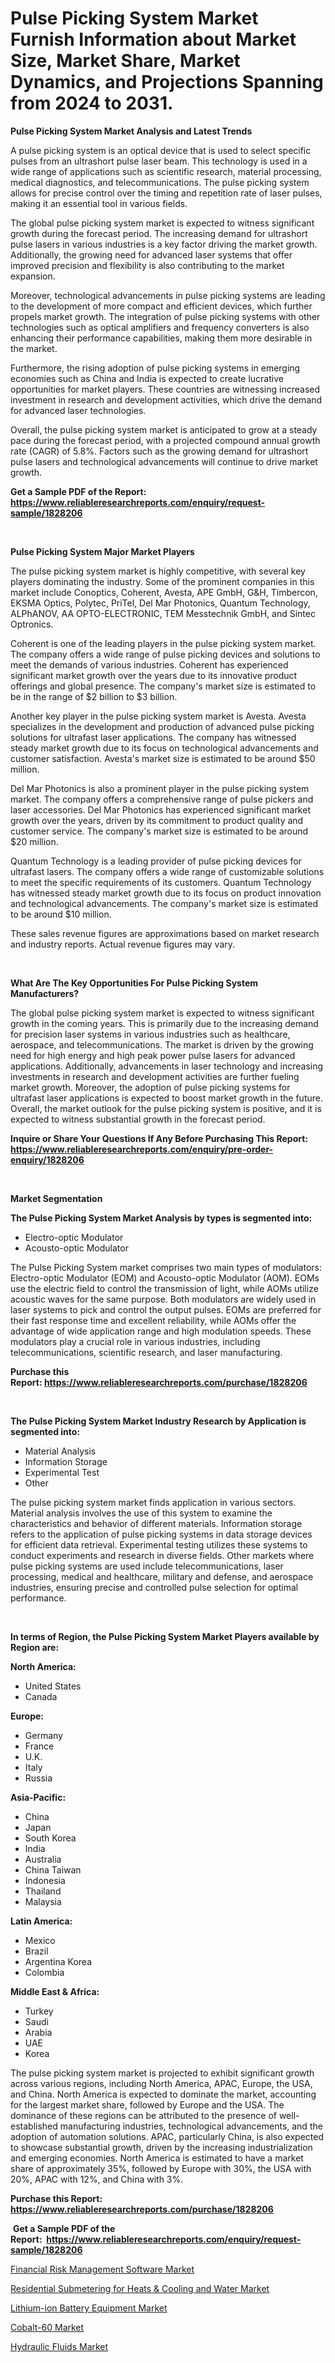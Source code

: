 <p><h1>Pulse Picking System Market Furnish Information about Market Size, Market Share, Market Dynamics, and Projections Spanning from 2024 to 2031.</h1></p><p><strong>Pulse Picking System Market Analysis and Latest Trends</strong></p>
<p><p>A pulse picking system is an optical device that is used to select specific pulses from an ultrashort pulse laser beam. This technology is used in a wide range of applications such as scientific research, material processing, medical diagnostics, and telecommunications. The pulse picking system allows for precise control over the timing and repetition rate of laser pulses, making it an essential tool in various fields.</p><p>The global pulse picking system market is expected to witness significant growth during the forecast period. The increasing demand for ultrashort pulse lasers in various industries is a key factor driving the market growth. Additionally, the growing need for advanced laser systems that offer improved precision and flexibility is also contributing to the market expansion.</p><p>Moreover, technological advancements in pulse picking systems are leading to the development of more compact and efficient devices, which further propels market growth. The integration of pulse picking systems with other technologies such as optical amplifiers and frequency converters is also enhancing their performance capabilities, making them more desirable in the market.</p><p>Furthermore, the rising adoption of pulse picking systems in emerging economies such as China and India is expected to create lucrative opportunities for market players. These countries are witnessing increased investment in research and development activities, which drive the demand for advanced laser technologies.</p><p>Overall, the pulse picking system market is anticipated to grow at a steady pace during the forecast period, with a projected compound annual growth rate (CAGR) of 5.8%. Factors such as the growing demand for ultrashort pulse lasers and technological advancements will continue to drive market growth.</p></p>
<p><strong>Get a Sample PDF of the Report:&nbsp; <a href="https://www.reliableresearchreports.com/enquiry/request-sample/1828206">https://www.reliableresearchreports.com/enquiry/request-sample/1828206</a></strong></p>
<p>&nbsp;</p>
<p><strong>Pulse Picking System Major Market Players</strong></p>
<p><p>The pulse picking system market is highly competitive, with several key players dominating the industry. Some of the prominent companies in this market include Conoptics, Coherent, Avesta, APE GmbH, G&H, Timbercon, EKSMA Optics, Polytec, PriTel, Del Mar Photonics, Quantum Technology, ALPhANOV, AA OPTO-ELECTRONIC, TEM Messtechnik GmbH, and Sintec Optronics.</p><p>Coherent is one of the leading players in the pulse picking system market. The company offers a wide range of pulse picking devices and solutions to meet the demands of various industries. Coherent has experienced significant market growth over the years due to its innovative product offerings and global presence. The company's market size is estimated to be in the range of $2 billion to $3 billion.</p><p>Another key player in the pulse picking system market is Avesta. Avesta specializes in the development and production of advanced pulse picking solutions for ultrafast laser applications. The company has witnessed steady market growth due to its focus on technological advancements and customer satisfaction. Avesta's market size is estimated to be around $50 million.</p><p>Del Mar Photonics is also a prominent player in the pulse picking system market. The company offers a comprehensive range of pulse pickers and laser accessories. Del Mar Photonics has experienced significant market growth over the years, driven by its commitment to product quality and customer service. The company's market size is estimated to be around $20 million.</p><p>Quantum Technology is a leading provider of pulse picking devices for ultrafast lasers. The company offers a wide range of customizable solutions to meet the specific requirements of its customers. Quantum Technology has witnessed steady market growth due to its focus on product innovation and technological advancements. The company's market size is estimated to be around $10 million.</p><p>These sales revenue figures are approximations based on market research and industry reports. Actual revenue figures may vary.</p></p>
<p>&nbsp;</p>
<p><strong>What Are The Key Opportunities For Pulse Picking System Manufacturers?</strong></p>
<p><p>The global pulse picking system market is expected to witness significant growth in the coming years. This is primarily due to the increasing demand for precision laser systems in various industries such as healthcare, aerospace, and telecommunications. The market is driven by the growing need for high energy and high peak power pulse lasers for advanced applications. Additionally, advancements in laser technology and increasing investments in research and development activities are further fueling market growth. Moreover, the adoption of pulse picking systems for ultrafast laser applications is expected to boost market growth in the future. Overall, the market outlook for the pulse picking system is positive, and it is expected to witness substantial growth in the forecast period.</p></p>
<p><strong>Inquire or Share Your Questions If Any Before Purchasing This Report: <a href="https://www.reliableresearchreports.com/enquiry/pre-order-enquiry/1828206">https://www.reliableresearchreports.com/enquiry/pre-order-enquiry/1828206</a></strong></p>
<p>&nbsp;</p>
<p><strong>Market Segmentation</strong></p>
<p><strong>The Pulse Picking System Market Analysis by types is segmented into:</strong></p>
<p><ul><li>Electro-optic Modulator</li><li>Acousto-optic Modulator</li></ul></p>
<p><p>The Pulse Picking System market comprises two main types of modulators: Electro-optic Modulator (EOM) and Acousto-optic Modulator (AOM). EOMs use the electric field to control the transmission of light, while AOMs utilize acoustic waves for the same purpose. Both modulators are widely used in laser systems to pick and control the output pulses. EOMs are preferred for their fast response time and excellent reliability, while AOMs offer the advantage of wide application range and high modulation speeds. These modulators play a crucial role in various industries, including telecommunications, scientific research, and laser manufacturing.</p></p>
<p><strong>Purchase this Report:&nbsp;<a href="https://www.reliableresearchreports.com/purchase/1828206">https://www.reliableresearchreports.com/purchase/1828206</a></strong></p>
<p>&nbsp;</p>
<p><strong>The Pulse Picking System Market Industry Research by Application is segmented into:</strong></p>
<p><ul><li>Material Analysis</li><li>Information Storage</li><li>Experimental Test</li><li>Other</li></ul></p>
<p><p>The pulse picking system market finds application in various sectors. Material analysis involves the use of this system to examine the characteristics and behavior of different materials. Information storage refers to the application of pulse picking systems in data storage devices for efficient data retrieval. Experimental testing utilizes these systems to conduct experiments and research in diverse fields. Other markets where pulse picking systems are used include telecommunications, laser processing, medical and healthcare, military and defense, and aerospace industries, ensuring precise and controlled pulse selection for optimal performance.</p></p>
<p>&nbsp;</p>
<p><strong>In terms of Region, the Pulse Picking System Market Players available by Region are:</strong></p>
<p>
    <p> <strong> North America: </strong>
        <ul>
            <li>United States</li>
            <li>Canada</li>
        </ul>
        </p> 
    <p> <strong> Europe: </strong>
        <ul>
            <li>Germany</li>
            <li>France</li>
            <li>U.K.</li>
            <li>Italy</li>
            <li>Russia</li>
        </ul>
        </p> 
    <p> <strong> Asia-Pacific: </strong>
        <ul>
            <li>China</li>
            <li>Japan</li>
            <li>South Korea</li>
            <li>India</li>
            <li>Australia</li>
            <li>China Taiwan</li>
            <li>Indonesia</li>
            <li>Thailand</li>
            <li>Malaysia</li>
        </ul>
        </p> 
    <p> <strong> Latin America: </strong>
        <ul>
            <li>Mexico</li>
            <li>Brazil</li>
            <li>Argentina Korea</li>
            <li>Colombia</li>
        </ul>
        </p> 
    <p> <strong> Middle East & Africa: </strong>
        <ul>
            <li>Turkey</li>
            <li>Saudi</li>
            <li>Arabia</li>
            <li>UAE</li>
            <li>Korea</li>
        </ul>
    </p>
    </p>
<p><p>The pulse picking system market is projected to exhibit significant growth across various regions, including North America, APAC, Europe, the USA, and China. North America is expected to dominate the market, accounting for the largest market share, followed by Europe and the USA. The dominance of these regions can be attributed to the presence of well-established manufacturing industries, technological advancements, and the adoption of automation solutions. APAC, particularly China, is also expected to showcase substantial growth, driven by the increasing industrialization and emerging economies. North America is estimated to have a market share of approximately 35%, followed by Europe with 30%, the USA with 20%, APAC with 12%, and China with 3%.</p></p>
<p><strong>Purchase this Report: <a href="https://www.reliableresearchreports.com/purchase/1828206">https://www.reliableresearchreports.com/purchase/1828206</a></strong></p>
<p>&nbsp;<strong>Get a Sample PDF of the Report:&nbsp;&nbsp;<a href="https://www.reliableresearchreports.com/enquiry/request-sample/1828206">https://www.reliableresearchreports.com/enquiry/request-sample/1828206</a></strong></p>
<p><strong></strong></p>
<p><p><a href="https://medium.com/@lottiejerde6456/financial-risk-management-software-market-insight-market-trends-growth-forecasted-from-2023-to-405c9a6728f2">Financial Risk Management Software Market</a></p><p><a href="https://github.com/joannesouthgate/Market-Research-Report-List-1/blob/main/residential-submetering-for-heats-cooling-and-water-market.md">Residential Submetering for Heats & Cooling and Water Market</a></p><p><a href="https://github.com/julyju69/Market-Research-Report-List-1/blob/main/lithium-ion-battery-equipment-market.md">Lithium-ion Battery Equipment Market</a></p><p><a href="https://www.linkedin.com/pulse/cobalt-60-market-provides-detailed-segmentation-based-type-application-r05jf?trackingId=1BkeSvsnUvy%2FPyLqosCWWg%3D%3D">Cobalt-60 Market</a></p><p><a href="https://www.linkedin.com/pulse/hydraulic-fluids-market-size-global-industry-overview-segmentation-ostgf?trackingId=h3e1lx%2FZe4rD1qihI5u7QQ%3D%3D">Hydraulic Fluids Market</a></p></p>